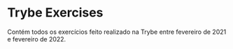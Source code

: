 # Trybe Exercises
Contém todos os exercícios feito realizado na Trybe entre fevereiro de 2021 e fevereiro de 2022.
